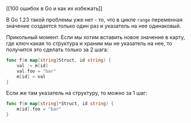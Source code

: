 [[100 ошибок в Go и как их избежать]]

В Go 1.23 такой проблемы уже нет - то, что в цикле `range` переменная значение создается только один раз и указатель на нее одинаковый.

Прикольный момент. Если мы хотим вставить новое значение в карту, где ключ какая то структура и храним мы не указатель на нее, то получится это сделать только за 2 шага:
```go
func f(m map[string]Struct, id string) {
	val := m[id]
	val.foo = "bar"
	m[id] = val
} 
```
Если же там указатель на структуру, то можно за 1 шаг:
```go
func f(m map[string]*Struct, id string) {
	m[id].foo = "bar"
} 
```